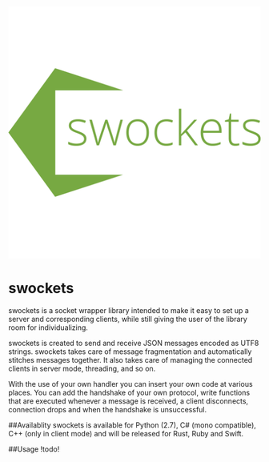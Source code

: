 ![swockets logo](https://raw.githubusercontent.com/snoato/swockets/master/misc/swockets_logo.png?token=AD5ZmkafiqEmBRyd8YXw2TP0ks0IULmXks5YeQu9wA%3D%3D)
# swockets
swockets is a socket wrapper library intended to make it easy to set up a server and corresponding clients, while still giving the user of the library room for individualizing.

swockets is created to send and receive JSON messages encoded as UTF8 strings. swockets takes care of message fragmentation and automatically stitches messages together. It also takes care of managing the connected clients in server mode, threading, and so on.

With the use of your own handler you can insert your own code at various places. You can add the handshake of your own protocol, write functions that are executed whenever a message is received, a client disconnects, connection drops and when the handshake is unsuccessful. 

##Availablity
swockets is available for Python (2.7), C# (mono compatible), C++ (only in client mode) and will be released for Rust, Ruby and Swift. 

##Usage
!todo!
